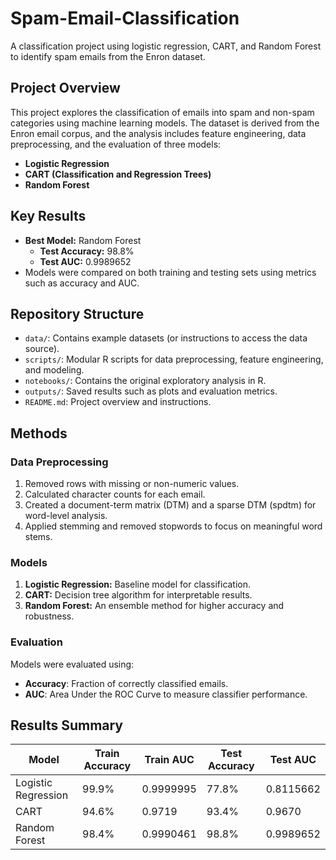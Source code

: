 # Spam-Email-Classification
A classification project using logistic regression, CART, and Random Forest to identify spam emails from the Enron dataset.


## Project Overview
This project explores the classification of emails into spam and non-spam categories using machine learning models. The dataset is derived from the Enron email corpus, and the analysis includes feature engineering, data preprocessing, and the evaluation of three models:
- **Logistic Regression**
- **CART (Classification and Regression Trees)**
- **Random Forest**

## Key Results
- **Best Model:** Random Forest
  - **Test Accuracy:** 98.8%
  - **Test AUC:** 0.9989652
- Models were compared on both training and testing sets using metrics such as accuracy and AUC.

## Repository Structure
- `data/`: Contains example datasets (or instructions to access the data source).
- `scripts/`: Modular R scripts for data preprocessing, feature engineering, and modeling.
- `notebooks/`: Contains the original exploratory analysis in R.
- `outputs/`: Saved results such as plots and evaluation metrics.
- `README.md`: Project overview and instructions.

## Methods
### Data Preprocessing
1. Removed rows with missing or non-numeric values.
2. Calculated character counts for each email.
3. Created a document-term matrix (DTM) and a sparse DTM (spdtm) for word-level analysis.
4. Applied stemming and removed stopwords to focus on meaningful word stems.

### Models
1. **Logistic Regression:** Baseline model for classification.
2. **CART:** Decision tree algorithm for interpretable results.
3. **Random Forest:** An ensemble method for higher accuracy and robustness.

### Evaluation
Models were evaluated using:
- **Accuracy**: Fraction of correctly classified emails.
- **AUC**: Area Under the ROC Curve to measure classifier performance.

## Results Summary
| Model             | Train Accuracy | Train AUC | Test Accuracy | Test AUC   |
|--------------------|----------------|-----------|---------------|------------|
| Logistic Regression | 99.9%         | 0.9999995 | 77.8%         | 0.8115662  |
| CART               | 94.6%         | 0.9719    | 93.4%         | 0.9670     |
| Random Forest      | 98.4%         | 0.9990461 | 98.8%         | 0.9989652  |

